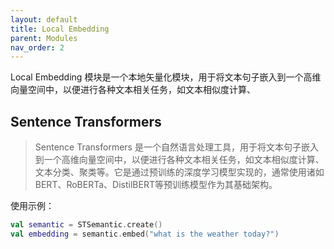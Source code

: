 ```yaml
---
layout: default
title: Local Embedding
parent: Modules
nav_order: 2
---
```


Local Embedding 模块是一个本地矢量化模块，用于将文本句子嵌入到一个高维向量空间中，以便进行各种文本相关任务，如文本相似度计算、

## Sentence Transformers

> Sentence Transformers 是一个自然语言处理工具，用于将文本句子嵌入到一个高维向量空间中，以便进行各种文本相关任务，如文本相似度计算、
> 文本分类、聚类等。它是通过预训练的深度学习模型实现的，通常使用诸如BERT、RoBERTa、DistilBERT等预训练模型作为其基础架构。

使用示例：

```kotlin
val semantic = STSemantic.create()
val embedding = semantic.embed("what is the weather today?")
```
